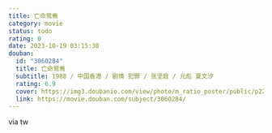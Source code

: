 ```yaml
---
title: 亡命鸳鸯
category: movie
status: todo
rating: 0
date: 2023-10-19 03:15:30
douban:
  id: "3060284"
  title: 亡命鸳鸯
  subtitle: 1988 / 中国香港 / 剧情 犯罪 / 张坚庭 / 元彪 夏文汐
  rating: 6.9
  cover: https://img3.doubanio.com/view/photo/m_ratio_poster/public/p2204693383.jpg
  link: https://movie.douban.com/subject/3060284/
---
```


via tw